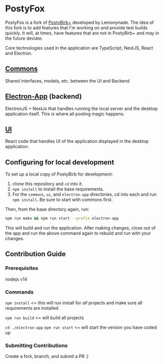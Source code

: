 # PostyFox

PostyFox is a fork of [PostyBirb+](https://github.com/mvdicarlo/postybirb-plus) developed by Lemonynade. The idea of this fork is to add features that I'm working on and provide test builds quickly. It will, at times, have features that are not in PostyBirb+ and may in the future deviate.

Core technologies used in the application are TypeScript, NestJS, React and Electron.

## [Commons](/commons)
Shared interfaces, models, etc. between the UI and Backend

## [Electron-App](/electron-app) (backend)
ElectronJS + NestJs that handles running the local server and the desktop application itself.
This is where all posting magic happens.

## [UI](/ui)
React code that handles UI of the application displayed in the desktop application.

## Configuring for local development

To set up a local copy of PostyBirb for development:

1. clone this repository and `cd` into it.
2. `npm install` to install the base requirements.
3. For the `commons`, `ui`, and `electron-app` directories, cd into each and run `npm install`. Be sure to start with commons first.

Then, from the base directory again, run:

```bash
npm run make && npm run start --prefix electron-app
```

This will build and run the application. After making changes, close out of the app and run the above command again to rebuild and run with your changes.

## Contribution Guide

### Prerequisites
nodejs v14

### Commands

```npm install``` <= this will run install for *all* projects and make sure all requirements are installed

```npm run build``` <= will build all projects

```cd ./electron-app```
```npm run start``` <= will start the version you have coded up

### Submitting Contributions

Create a fork, branch, and submit a PR :)
